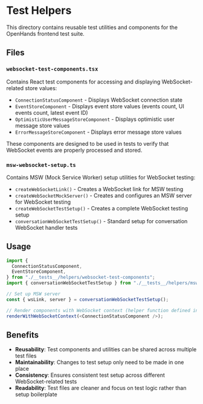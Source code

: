 # Test Helpers

This directory contains reusable test utilities and components for the OpenHands frontend test suite.

## Files

### `websocket-test-components.tsx`
Contains React test components for accessing and displaying WebSocket-related store values:
- `ConnectionStatusComponent` - Displays WebSocket connection state
- `EventStoreComponent` - Displays event store values (events count, UI events count, latest event ID)
- `OptimisticUserMessageStoreComponent` - Displays optimistic user message store values
- `ErrorMessageStoreComponent` - Displays error message store values

These components are designed to be used in tests to verify that WebSocket events are properly processed and stored.



### `msw-websocket-setup.ts`
Contains MSW (Mock Service Worker) setup utilities for WebSocket testing:
- `createWebSocketLink()` - Creates a WebSocket link for MSW testing
- `createWebSocketMockServer()` - Creates and configures an MSW server for WebSocket testing
- `createWebSocketTestSetup()` - Creates a complete WebSocket testing setup
- `conversationWebSocketTestSetup()` - Standard setup for conversation WebSocket handler tests

## Usage

```typescript
import {
  ConnectionStatusComponent,
  EventStoreComponent,
} from "./__tests__/helpers/websocket-test-components";
import { conversationWebSocketTestSetup } from "./__tests__/helpers/msw-websocket-setup";

// Set up MSW server
const { wsLink, server } = conversationWebSocketTestSetup();

// Render components with WebSocket context (helper function defined in test file)
renderWithWebSocketContext(<ConnectionStatusComponent />);
```

## Benefits

- **Reusability**: Test components and utilities can be shared across multiple test files
- **Maintainability**: Changes to test setup only need to be made in one place
- **Consistency**: Ensures consistent test setup across different WebSocket-related tests
- **Readability**: Test files are cleaner and focus on test logic rather than setup boilerplate
